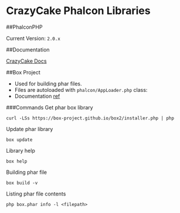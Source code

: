 CrazyCake Phalcon Libraries
===========================

##PhalconPHP

Current Version: `2.0.x`

##Documentation

[CrazyCake Docs](http://docs.crazycake.cl/)

##Box Project

- Used for building phar files.
- Files are autoloaded with `phalcon/AppLoader.php` class:
- Documentation [ref](http://box-project.org/)

###Commands
Get phar box library
```
curl -LSs https://box-project.github.io/box2/installer.php | php
```

Update phar library
```
box update
```

Library help
```
box help
```

Building phar file
```
box build -v
```

Listing phar file contents
```
php box.phar info -l <filepath>
```
